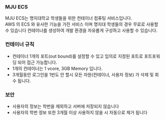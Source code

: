 ### MJU ECS
MJU ECS는 명지대학교 학생들을 위한 컨테이너 컴퓨팅 서비스입니다.  
AWS 의 ECS 와 유사한 기능을 가진 서비스 이며 명지대 학생들의 경우 무료로 사용할 수 있습니다
컨테이너를 생성하여 개발 환경을 자유롭게 구성하고 사용할 수 있습니다.  

### 컨테이너 규칙
- 컨테이너 1개의 포트(out bound)를 설정할 수 있고 임의로 지정된 포트로 포트포워딩 되어 접근 가능합니다.
- 1개의 컨테이너는 1 vcore, 3GB Memory 입니다.
- 3개월동안 로그인을 1번도 안 할시 모든 자원(컨테이너, 사용자 정보) 가 삭제 및 회수 됩니다.

### 보안
- 사용자의 정보는 학번을 제외하고 서버에 저장되지 않습니다
- 사용자의 학번 정보 또한 3개월 이상 사용하지 않을 시 자동으로 제거 됩니다